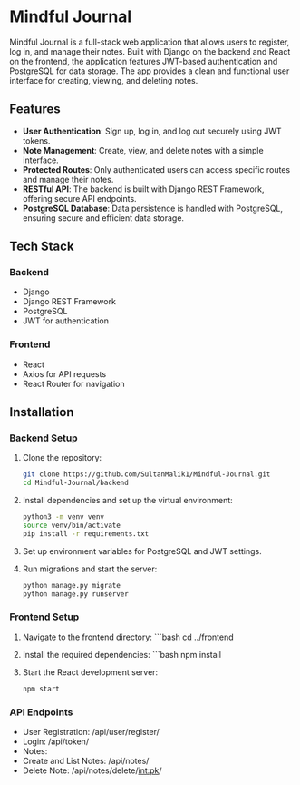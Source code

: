 # Mindful Journal

Mindful Journal is a full-stack web application that allows users to register, log in, and manage their notes. Built with Django on the backend and React on the frontend, the application features JWT-based authentication and PostgreSQL for data storage. The app provides a clean and functional user interface for creating, viewing, and deleting notes.

## Features

- **User Authentication**: Sign up, log in, and log out securely using JWT tokens.
- **Note Management**: Create, view, and delete notes with a simple interface.
- **Protected Routes**: Only authenticated users can access specific routes and manage their notes.
- **RESTful API**: The backend is built with Django REST Framework, offering secure API endpoints.
- **PostgreSQL Database**: Data persistence is handled with PostgreSQL, ensuring secure and efficient data storage.

## Tech Stack

### Backend
- Django
- Django REST Framework
- PostgreSQL
- JWT for authentication

### Frontend
- React
- Axios for API requests
- React Router for navigation

## Installation


### Backend Setup

1. Clone the repository:
   ```bash
   git clone https://github.com/SultanMalik1/Mindful-Journal.git
   cd Mindful-Journal/backend
2. Install dependencies and set up the virtual environment:
   ```bash
   python3 -m venv venv
   source venv/bin/activate
   pip install -r requirements.txt
3. Set up environment variables for PostgreSQL and JWT settings.

4. Run migrations and start the server:
    ```bash
    python manage.py migrate
    python manage.py runserver

### Frontend Setup
  1. Navigate to the frontend directory:
    ```bash
    cd ../frontend
  2. Install the required dependencies:
    ```bash
    npm install

  3. Start the React development server:
        ```bash
        npm start

### API Endpoints
- User Registration: /api/user/register/
- Login: /api/token/
- Notes:
- Create and List Notes: /api/notes/
- Delete Note: /api/notes/delete/<int:pk>/





